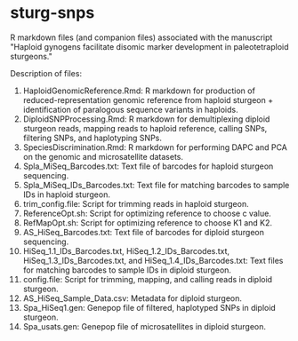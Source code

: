 # sturg-snps

R markdown files (and companion files) associated with the manuscript "Haploid gynogens facilitate disomic marker development in paleotetraploid sturgeons."

Description of files:
1. HaploidGenomicReference.Rmd: R markdown for production of reduced-representation genomic reference from haploid sturgeon + identification of paralogous sequence variants in haploids.
2. DiploidSNPProcessing.Rmd: R markdown for demultiplexing diploid sturgeon reads, mapping reads to haploid reference, calling SNPs, filtering SNPs, and haplotyping SNPs.
3. SpeciesDiscrimination.Rmd: R markdown for performing DAPC and PCA on the genomic and microsatellite datasets. 
4. Spla_MiSeq_Barcodes.txt: Text file of barcodes for haploid sturgeon sequencing.
5. Spla_MiSeq_IDs_Barcodes.txt: Text file for matching barcodes to sample IDs in haploid sturgeon. 
6. trim_config.file: Script for trimming reads in haploid sturgeon. 
7. ReferenceOpt.sh: Script for optimizing reference to choose c value.
8. RefMapOpt.sh: Script for optimizing reference to choose K1 and K2. 
9. AS_HiSeq_Barcodes.txt: Text file of barcodes for diploid sturgeon sequencing.
10. HiSeq_1.1_IDs_Barcodes.txt, HiSeq_1.2_IDs_Barcodes.txt, HiSeq_1.3_IDs_Barcodes.txt, and HiSeq_1.4_IDs_Barcodes.txt: Text files for matching barcodes to sample IDs in diploid sturgeon. 
11. config.file: Script for trimming, mapping, and calling reads in diploid sturgeon. 
12. AS_HiSeq_Sample_Data.csv: Metadata for diploid sturgeon.
13. Spa_HiSeq1.gen: Genepop file of filtered, haplotyped SNPs in diploid sturgeon. 
14. Spa_usats.gen: Genepop file of microsatellites in diploid sturgeon. 
